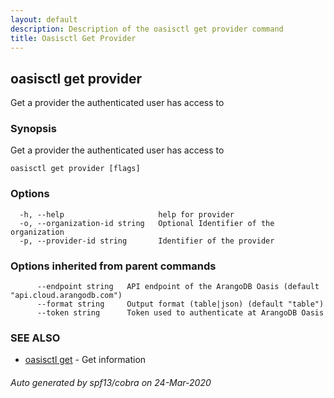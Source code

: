 ```yaml
---
layout: default
description: Description of the oasisctl get provider command
title: Oasisctl Get Provider
---
```

## oasisctl get provider

Get a provider the authenticated user has access to

### Synopsis

Get a provider the authenticated user has access to

```
oasisctl get provider [flags]
```

### Options

```
  -h, --help                     help for provider
  -o, --organization-id string   Optional Identifier of the organization
  -p, --provider-id string       Identifier of the provider
```

### Options inherited from parent commands

```
      --endpoint string   API endpoint of the ArangoDB Oasis (default "api.cloud.arangodb.com")
      --format string     Output format (table|json) (default "table")
      --token string      Token used to authenticate at ArangoDB Oasis
```

### SEE ALSO

* [oasisctl get](oasisctl_get.md)	 - Get information

###### Auto generated by spf13/cobra on 24-Mar-2020
